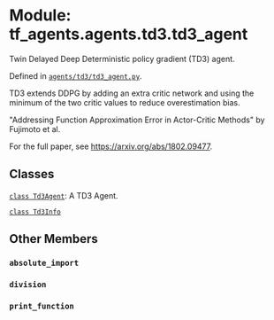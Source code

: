 <div itemscope itemtype="http://developers.google.com/ReferenceObject">
<meta itemprop="name" content="tf_agents.agents.td3.td3_agent" />
<meta itemprop="path" content="Stable" />
<meta itemprop="property" content="absolute_import"/>
<meta itemprop="property" content="division"/>
<meta itemprop="property" content="print_function"/>
</div>

# Module: tf_agents.agents.td3.td3_agent

Twin Delayed Deep Deterministic policy gradient (TD3) agent.



Defined in [`agents/td3/td3_agent.py`](https://github.com/tensorflow/agents/tree/master/tf_agents/agents/td3/td3_agent.py).

<!-- Placeholder for "Used in" -->

TD3 extends DDPG by adding an extra critic network and using the minimum of the
two critic values to reduce overestimation bias.

"Addressing Function Approximation Error in Actor-Critic Methods"
by Fujimoto et al.

For the full paper, see https://arxiv.org/abs/1802.09477.

## Classes

[`class Td3Agent`](../../../tf_agents/agents/Td3Agent.md): A TD3 Agent.

[`class Td3Info`](../../../tf_agents/agents/td3/td3_agent/Td3Info.md)

## Other Members

<h3 id="absolute_import"><code>absolute_import</code></h3>

<h3 id="division"><code>division</code></h3>

<h3 id="print_function"><code>print_function</code></h3>

